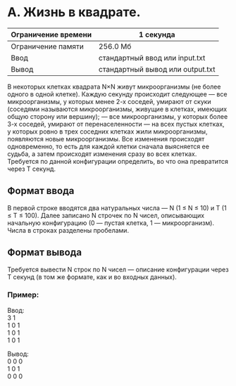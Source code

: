 # A. Жизнь в квадрате.

| Ограничение времени | 1 секунда                        |
|---------------------|----------------------------------|
| Ограничение памяти  | 256.0 Мб                         |
| Ввод                | стандартный ввод или input.txt   |
| Вывод               | стандартный вывод или output.txt |

В некоторых клетках квадрата N×N живут микроорганизмы (не более одного в одной клетке). 
Каждую секунду происходит следующее — все микроорганизмы, у которых менее 2-х соседей, умирают от скуки (соседями называются микроорганизмы, 
живущие в клетках, имеющих общую сторону или вершину); — все микроорганизмы, у которых более 3-х соседей, умирают от перенаселенности — 
на всех пустых клетках, у которых ровно в трех соседних клетках жили микроорганизмы, появляются новые микроорганизмы. Все изменения происходят одновременно, 
то есть для каждой клетки сначала выясняется ее судьба, а затем происходят изменения сразу во всех клетках. Требуется по данной конфигурации определить, 
во что она превратится через T секунд.

## Формат ввода
В первой строке вводятся два натуральных числа — N (1 ≤ N ≤ 10) и T (1 ≤ T ≤ 100). Далее записано 
N строчек по N чисел, описывающих начальную конфигурацию (0 — пустая клетка, 1 — микроорганизм). Числа в строках разделены пробелами.

## Формат вывода
Требуется вывести N строк по N чисел — описание конфигурации через T секунд (в том же формате, как и во входных данных).

### Пример:
Ввод:  
3 1  
1 0 1  
1 0 1  
1 0 1  

Вывод:  
0 0 0  
1 0 1  
0 0 0  
